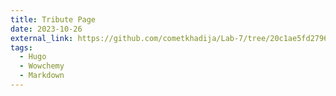 ```yaml
---
title: Tribute Page
date: 2023-10-26
external_link: https://github.com/cometkhadija/Lab-7/tree/20c1ae5fd2796155c300053ceeaab65bba5a04d8/Survey%20Form
tags:
  - Hugo
  - Wowchemy
  - Markdown
---
```


